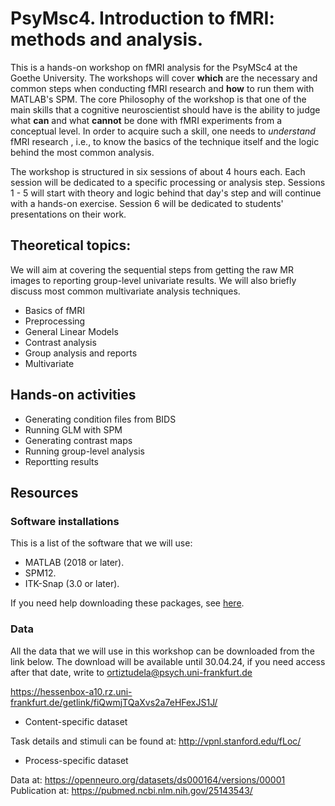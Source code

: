 # PsyMsc4. Introduction to fMRI: methods and analysis.


This is a hands-on workshop on fMRI analysis for the PsyMSc4 at the Goethe University. The workshops will cover **which** are the necessary and common steps when conducting fMRI research and **how** to run them with MATLAB's SPM. The core Philosophy of the workshop is that one of the main skills that a cognitive neuroscientist should have is the ability to judge what **can** and what **cannot** be done with fMRI experiments from a conceptual level. In order to acquire such a skill, one needs to *understand* fMRI research , i.e., to know the basics of the technique itself and the logic behind the most common analysis.

The workshop is structured in six sessions of about 4 hours each. Each session will be dedicated to a specific processing or analysis step. Sessions 1 - 5 will start with theory and logic behind that day's step and will continue with a hands-on exercise. Session 6 will be dedicated to students' presentations on their work.

## Theoretical topics:

We will aim at covering the sequential steps from getting the raw MR images to reporting group-level univariate results. We will also briefly discuss most common multivariate analysis techniques.

- Basics of fMRI
- Preprocessing
- General Linear Models
- Contrast analysis
- Group analysis and reports
- Multivariate

## Hands-on activities

- Generating condition files from BIDS
- Running GLM with SPM
- Generating contrast maps
- Running group-level analysis
- Reportting results

## Resources
### Software installations
This is a list of the software that we will use:

- MATLAB (2018 or later).
- SPM12.
- ITK-Snap (3.0 or later).

If you need help downloading these packages, see [here](https://github.com/ortiztud/fmri_analysis_intro/blob/main/slides/slides_software-installation.ppt).

### Data
All the data that we will use in this workshop can be downloaded from the link below. The download will be available until 30.04.24, if you need access after that date, write to ortiztudela@psych.uni-frankfurt.de

https://hessenbox-a10.rz.uni-frankfurt.de/getlink/fiQwmjTQaXvs2a7eHFexJS1J/

- Content-specific dataset

Task details and stimuli can be found at: http://vpnl.stanford.edu/fLoc/

- Process-specific dataset

Data at: https://openneuro.org/datasets/ds000164/versions/00001
Publication at: https://pubmed.ncbi.nlm.nih.gov/25143543/
